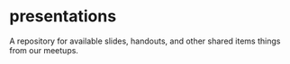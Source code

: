 # presentations
A repository for available slides, handouts, and other shared items things from our meetups.

